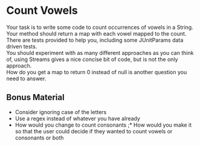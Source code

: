 # Count Vowels #

Your task is to write some code to count occurrences of vowels in a String.  
Your method should return a map with each vowel mapped to the count.  
There are tests provided to help you, including some JUnitParams data driven tests.  
You should experiment with as many different approaches as you can think of, using Streams gives a 
nice concise bit of code, but is not the only approach.  
How do you get a map to return 0 instead of null is another question you need to answer.

## Bonus Material ##
* Consider ignoring case of the letters
* Use a regex instead of whatever you have already
* How would you change to count consonants
;* How would you make it so that the user could decide if they wanted to count vowels or consonants or both